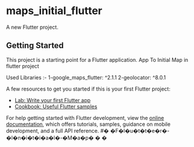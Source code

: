 # maps_initial_flutter

A new Flutter project.

## Getting Started

This project is a starting point for a Flutter application.
App To Initial Map in flutter project

Used Libraries :-
1-google_maps_flutter: ^2.1.1
2-geolocator: ^8.0.1


A few resources to get you started if this is your first Flutter project:

- [Lab: Write your first Flutter app](https://docs.flutter.dev/get-started/codelab)
- [Cookbook: Useful Flutter samples](https://docs.flutter.dev/cookbook)

For help getting started with Flutter development, view the
[online documentation](https://docs.flutter.dev/), which offers tutorials,
samples, guidance on mobile development, and a full API reference.
#� �F�l�u�t�t�e�r�-�I�n�i�t�i�a�l�-�M�a�p�
�
�
